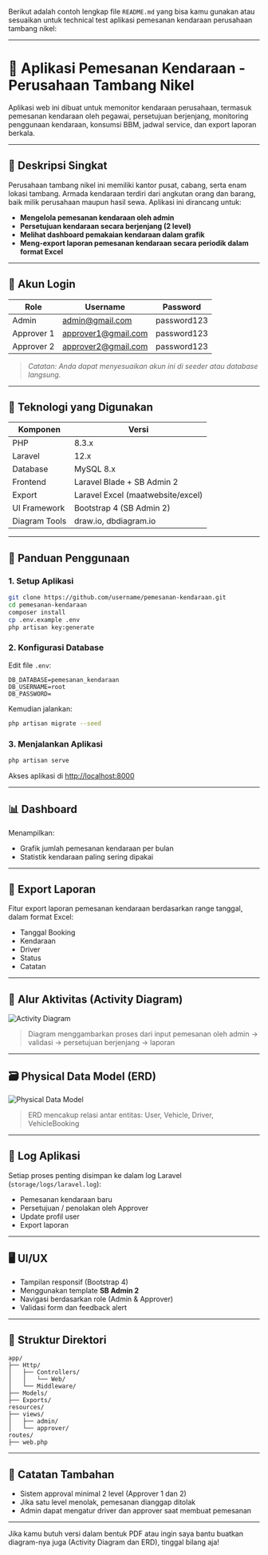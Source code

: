 Berikut adalah contoh lengkap file `README.md` yang bisa kamu gunakan atau sesuaikan untuk technical test aplikasi pemesanan kendaraan perusahaan tambang nikel:

---

# 🚗 Aplikasi Pemesanan Kendaraan - Perusahaan Tambang Nikel

Aplikasi web ini dibuat untuk memonitor kendaraan perusahaan, termasuk pemesanan kendaraan oleh pegawai, persetujuan berjenjang, monitoring penggunaan kendaraan, konsumsi BBM, jadwal service, dan export laporan berkala.

---

## 📌 Deskripsi Singkat

Perusahaan tambang nikel ini memiliki kantor pusat, cabang, serta enam lokasi tambang. Armada kendaraan terdiri dari angkutan orang dan barang, baik milik perusahaan maupun hasil sewa. Aplikasi ini dirancang untuk:

- **Mengelola pemesanan kendaraan oleh admin**
- **Persetujuan kendaraan secara berjenjang (2 level)**
- **Melihat dashboard pemakaian kendaraan dalam grafik**
- **Meng-export laporan pemesanan kendaraan secara periodik dalam format Excel**

---

## 🔐 Akun Login

| Role     | Username       | Password   |
|----------|----------------|------------|
| Admin    | admin@gmail.com    | password123 |
| Approver 1 | approver1@gmail.com | password123 |
| Approver 2 | approver2@gmail.com | password123 |

> *Catatan: Anda dapat menyesuaikan akun ini di seeder atau database langsung.*

---

## 🧱 Teknologi yang Digunakan

| Komponen        | Versi          |
|-----------------|----------------|
| PHP             | 8.3.x          |
| Laravel         | 12.x           |
| Database        | MySQL 8.x      |
| Frontend        | Laravel Blade + SB Admin 2 |
| Export          | Laravel Excel (maatwebsite/excel) |
| UI Framework    | Bootstrap 4 (SB Admin 2) |
| Diagram Tools   | draw.io, dbdiagram.io |

---

## 🧭 Panduan Penggunaan

### 1. Setup Aplikasi

```bash
git clone https://github.com/username/pemesanan-kendaraan.git
cd pemesanan-kendaraan
composer install
cp .env.example .env
php artisan key:generate
```

### 2. Konfigurasi Database

Edit file `.env`:

```
DB_DATABASE=pemesanan_kendaraan
DB_USERNAME=root
DB_PASSWORD=
```

Kemudian jalankan:

```bash
php artisan migrate --seed
```

### 3. Menjalankan Aplikasi

```bash
php artisan serve
```

Akses aplikasi di [http://localhost:8000](http://localhost:8000)

---

## 📊 Dashboard

Menampilkan:

- Grafik jumlah pemesanan kendaraan per bulan
- Statistik kendaraan paling sering dipakai

---

## 📁 Export Laporan

Fitur export laporan pemesanan kendaraan berdasarkan range tanggal, dalam format Excel:

- Tanggal Booking
- Kendaraan
- Driver
- Status
- Catatan

---

## 🔁 Alur Aktivitas (Activity Diagram)

![Activity Diagram](https://i.imgur.com/YOUR_IMAGE_LINK.png)
> Diagram menggambarkan proses dari input pemesanan oleh admin → validasi → persetujuan berjenjang → laporan

---

## 🗃️ Physical Data Model (ERD)

![Physical Data Model](https://i.imgur.com/YOUR_IMAGE_LINK_2.png)
> ERD mencakup relasi antar entitas: User, Vehicle, Driver, VehicleBooking

---

## 📝 Log Aplikasi

Setiap proses penting disimpan ke dalam log Laravel (`storage/logs/laravel.log`):

- Pemesanan kendaraan baru
- Persetujuan / penolakan oleh Approver
- Update profil user
- Export laporan

---

## 🖥️ UI/UX

- Tampilan responsif (Bootstrap 4)
- Menggunakan template **SB Admin 2**
- Navigasi berdasarkan role (Admin & Approver)
- Validasi form dan feedback alert

---

## 🔧 Struktur Direktori

```
app/
├── Http/
│   ├── Controllers/
│   │   └── Web/
│   └── Middleware/
├── Models/
├── Exports/
resources/
├── views/
│   ├── admin/
│   └── approver/
routes/
├── web.php
```

---

## 📌 Catatan Tambahan

- Sistem approval minimal 2 level (Approver 1 dan 2)
- Jika satu level menolak, pemesanan dianggap ditolak
- Admin dapat mengatur driver dan approver saat membuat pemesanan

---

Jika kamu butuh versi dalam bentuk PDF atau ingin saya bantu buatkan diagram-nya juga (Activity Diagram dan ERD), tinggal bilang aja!
